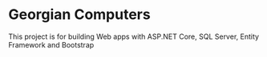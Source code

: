 ﻿<h1>Georgian Computers</h1>
This project is for building Web apps with ASP.NET Core, SQL Server, Entity Framework and Bootstrap